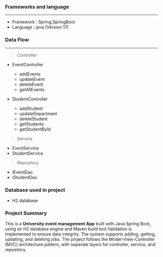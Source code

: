 ### Frameworks and language

---
* Framework : Spring,SpringBoot
* Language : java (Version 17)

### Data Flow

---
> Controller

* EventController
    * addEvents
    * updateEvent
    * deleteEvent
    * getAllEvents
   

* StudentController
    * addStudent
    * updateDepartment
    * deleteStudent
    * getStudents
    * getStudentById

> Service

* EventService
* StudentService

> Repository

* IEventDao
* IStudentDao


### Database used in project

* H2 database

### Project Summary

This is a __University event management App__ built with Java Spring Boot, using an H2 database engine and Maven build tool.Validation is implemented to ensure data integrity. The system supports adding, getting, updating, and deleting jobs. The project follows the Model-View-Controller (MVC) architecture pattern, with separate layers for controller, service, and repository.